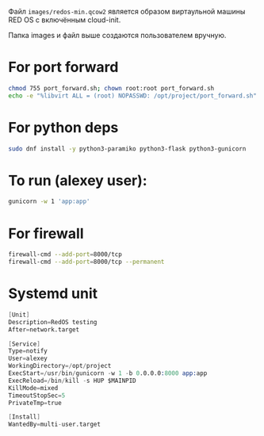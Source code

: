 Файл `images/redos-min.qcow2` является образом виртаульной машины RED OS с включённым cloud-init.

Папка images и файл выше создаются пользователем вручную.

# For port forward
```bash
chmod 755 port_forward.sh; chown root:root port_forward.sh
echo -e "%libvirt ALL = (root) NOPASSWD: /opt/project/port_forward.sh" > /etc/sudoers.d/project
```

# For python deps
```bash
sudo dnf install -y python3-paramiko python3-flask python3-gunicorn
```

# To run (alexey user):
```bash
gunicorn -w 1 'app:app'
```

# For firewall
```bash
firewall-cmd --add-port=8000/tcp
firewall-cmd --add-port=8000/tcp --permanent
```

# Systemd unit
```s
[Unit]
Description=RedOS testing
After=network.target

[Service]
Type=notify
User=alexey
WorkingDirectory=/opt/project
ExecStart=/usr/bin/gunicorn -w 1 -b 0.0.0.0:8000 app:app
ExecReload=/bin/kill -s HUP $MAINPID
KillMode=mixed
TimeoutStopSec=5
PrivateTmp=true

[Install]
WantedBy=multi-user.target
```
